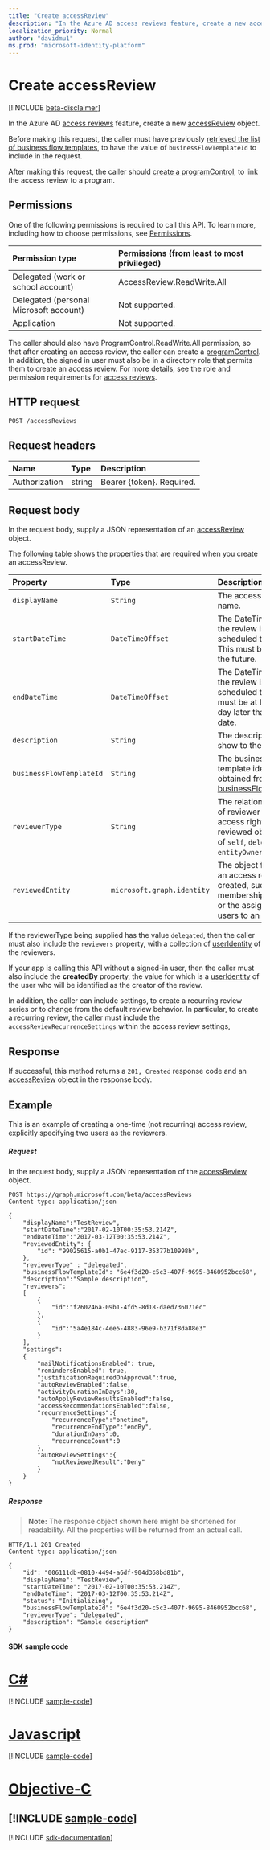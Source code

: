 ```yaml
---
title: "Create accessReview"
description: "In the Azure AD access reviews feature, create a new accessReview object."
localization_priority: Normal
author: "davidmu1"
ms.prod: "microsoft-identity-platform"
---
```


# Create accessReview

[!INCLUDE [beta-disclaimer](../../includes/beta-disclaimer.md)]

In the Azure AD [access reviews](../resources/accessreviews-root.md) feature, create a new [accessReview](../resources/accessreview.md) object.

Before making this request, the caller must have previously [retrieved the list of business flow templates](businessflowtemplate-list.md), to have the value of `businessFlowTemplateId` to include in the request.

After making this request, the caller should [create a programControl](programcontrol-create.md), to link the access review to a program.  

## Permissions
One of the following permissions is required to call this API. To learn more, including how to choose permissions, see [Permissions](/graph/permissions-reference).

|Permission type                        | Permissions (from least to most privileged)              |
|:--------------------------------------|:---------------------------------------------------------|
|Delegated (work or school account)     | AccessReview.ReadWrite.All |
|Delegated (personal Microsoft account) | Not supported. |
|Application                            | Not supported. |

The caller should also have ProgramControl.ReadWrite.All permission, so that after creating an access review, the caller can create a [programControl](../resources/programcontrol.md).
In addition, the signed in user must also be in a directory role that permits them to create an access review.  For more details, see the role and permission requirements for [access reviews](../resources/accessreviews-root.md).

## HTTP request
<!-- { "blockType": "ignored" } -->
```http
POST /accessReviews
```
## Request headers
| Name         | Type        | Description |
|:-------------|:------------|:------------|
| Authorization | string | Bearer \{token\}. Required. |

## Request body
In the request body, supply a JSON representation of an [accessReview](../resources/accessreview.md) object.

The following table shows the properties that are required when you create an accessReview.

| Property     | Type        | Description |
|:-------------|:------------|:------------|
| `displayName`             |`String`                                                        | The access review name.  |
| `startDateTime`           |`DateTimeOffset`                                                | The DateTime when the review is scheduled to be start.  This must be a date in the future.   |
| `endDateTime`             |`DateTimeOffset`                                                | The DateTime when the review is scheduled to end. This must be at least one day later than the start date.   |
| `description`             |`String`                                                        | The description, to show to the reviewers. |
| `businessFlowTemplateId`  |`String`                                                        | The business flow template identifier, obtained from a [businessFlowTemplate](../resources/businessflowtemplate.md).  |
| `reviewerType`            |`String`                                                        | The relationship type of reviewer to the access rights of the reviewed object, one of `self`, `delegated`, or `entityOwners`. | 
| `reviewedEntity`          |`microsoft.graph.identity`                                      | The object for which an access review is created, such as the membership of a group or the assignments of users to an application. | 


If the reviewerType being supplied has the value `delegated`, then the caller must also include the `reviewers` property, with a collection of [userIdentity](../resources/useridentity.md) of the reviewers.

If your app is calling this API without a signed-in user, then the caller must also include the **createdBy** property, the value for which is a [userIdentity](../resources/useridentity.md) of the user who will be identified as the creator of the review.

In addition, the caller can include settings, to create a recurring review series or to change from the default review behavior. In particular, to create a recurring review, the caller must include the `accessReviewRecurrenceSettings` within the access review settings,


## Response
If successful, this method returns a `201, Created` response code and an [accessReview](../resources/accessreview.md) object in the response body.

## Example

This is an example of creating a one-time (not recurring) access review, explicitly specifying two users as the reviewers.

##### Request
In the request body, supply a JSON representation of the [accessReview](../resources/accessreview.md) object.

<!-- {
  "blockType": "request",
  "name": "create_accessReview_from_accessReviews"
}-->
```http
POST https://graph.microsoft.com/beta/accessReviews
Content-type: application/json

{
    "displayName":"TestReview",
    "startDateTime":"2017-02-10T00:35:53.214Z",
    "endDateTime":"2017-03-12T00:35:53.214Z",
    "reviewedEntity": {
        "id": "99025615-a0b1-47ec-9117-35377b10998b",
    },
    "reviewerType" : "delegated",
    "businessFlowTemplateId": "6e4f3d20-c5c3-407f-9695-8460952bcc68",
    "description":"Sample description",
    "reviewers":
    [
        {
            "id":"f260246a-09b1-4fd5-8d18-daed736071ec"
        },
        {
            "id":"5a4e184c-4ee5-4883-96e9-b371f8da88e3"
        }
    ],
    "settings":
    {
        "mailNotificationsEnabled": true,
        "remindersEnabled": true,
        "justificationRequiredOnApproval":true,
        "autoReviewEnabled":false,
        "activityDurationInDays":30,
        "autoApplyReviewResultsEnabled":false,
        "accessRecommendationsEnabled":false,
        "recurrenceSettings":{
            "recurrenceType":"onetime",
            "recurrenceEndType":"endBy",
            "durationInDays":0,
            "recurrenceCount":0
        },
        "autoReviewSettings":{
            "notReviewedResult":"Deny"
        }
    }
}
```

##### Response
>**Note:** The response object shown here might be shortened for readability. All the properties will be returned from an actual call.
<!-- {
  "blockType": "response",
  "truncated": true,
  "@odata.type": "microsoft.graph.accessReview"
} -->
```http
HTTP/1.1 201 Created
Content-type: application/json

{
    "id": "006111db-0810-4494-a6df-904d368bd81b",
    "displayName": "TestReview",
    "startDateTime": "2017-02-10T00:35:53.214Z",
    "endDateTime": "2017-03-12T00:35:53.214Z",
    "status": "Initializing",
    "businessFlowTemplateId": "6e4f3d20-c5c3-407f-9695-8460952bcc68",
    "reviewerType": "delegated",
    "description": "Sample description"
}
```
#### SDK sample code
# [C#](#tab/cs)
[!INCLUDE [sample-code](../includes/create_accessReview_from_accessReviews-Cs-snippets.md)]

# [Javascript](#tab/javascript)
[!INCLUDE [sample-code](../includes/create_accessReview_from_accessReviews-Javascript-snippets.md)]

# [Objective-C](#tab/objective-c)
[!INCLUDE [sample-code](../includes/create_accessReview_from_accessReviews-Objective-C-snippets.md)]
---

[!INCLUDE [sdk-documentation](../includes/snippets_sdk_documentation_link.md)]

<!--
{
  "type": "#page.annotation",
  "description": "Create accessReview",
  "keywords": "",
  "section": "documentation",
  "tocPath": "",
  "suppressions": [
    "Error: /api-reference/beta/api/accessreview-create.md:\r\n      BookmarkMissing: '[#tab/objective-c](Objective-C)'. Did you mean: #objective-c (score: 4)",
    "Error: /api-reference/beta/api/accessreview-create.md:\r\n      BookmarkMissing: '[#tab/cs](C#)'. Did you mean: #c (score: 5)",
    "Error: /api-reference/beta/api/accessreview-create.md:\r\n      BookmarkMissing: '[#tab/javascript](Javascript)'. Did you mean: #javascript (score: 4)"
  ]
}
-->

